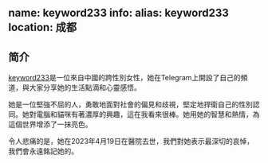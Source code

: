 name: keyword233
info:
    alias: keyword233
    location: 成都
---

## 简介
[keyword233](https://twitter.com/keyword233)是一位來自中國的跨性別女性，她在Telegram上開設了自己的頻道，與大家分享她的生活點滴和心靈感悟。

她是一位堅強不屈的人，勇敢地面對社會的偏見和歧視，堅定地捍衛自己的性別認同。她對電腦和貓咪有著濃厚的興趣，這在我看來很棒。她用她的智慧和熱情，為這個世界增添了一抹亮色。

令人悲痛的是，她在2023年4月19日在醫院去世，我們對她表示最深切的哀悼，我們會永遠銘記她的。
